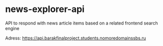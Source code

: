 # news-explorer-api

API to respond with news article items based on a related frontend search engine

Adress: https://api.barakfinalproject.students.nomoredomainssbs.ru
